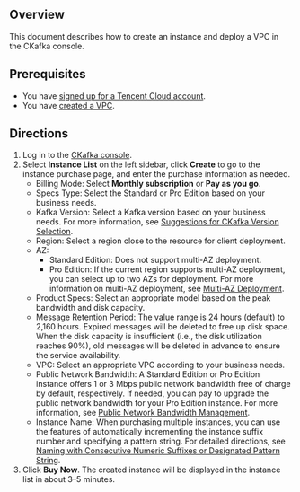 ## Overview

This document describes how to create an instance and deploy a VPC in the CKafka console.

## Prerequisites

- You have [signed up for a Tencent Cloud account](https://intl.cloud.tencent.com/document/product/378/17985).
- You have [created a VPC](https://intl.cloud.tencent.com/document/product/215/31805).

## Directions

1. Log in to the [CKafka console](https://console.intl.cloud.tencent.com/ckafka).
2. Select **Instance List** on the left sidebar, click **Create** to go to the instance purchase page, and enter the purchase information as needed.
   - Billing Mode: Select **Monthly subscription** or **Pay as you go**.
   - Specs Type: Select the Standard or Pro Edition based on your business needs.
   - Kafka Version: Select a Kafka version based on your business needs. For more information, see [Suggestions for CKafka Version Selection](https://intl.cloud.tencent.com/document/product/597/40964).
   - Region: Select a region close to the resource for client deployment.
   - AZ:
     - Standard Edition: Does not support multi-AZ deployment.
     - Pro Edition: If the current region supports multi-AZ deployment, you can select up to two AZs for deployment. For more information on multi-AZ deployment, see [Multi-AZ Deployment](https://intl.cloud.tencent.com/document/product/597/40243).
   - Product Specs: Select an appropriate model based on the peak bandwidth and disk capacity.
   - Message Retention Period: The value range is 24 hours (default) to 2,160 hours. Expired messages will be deleted to free up disk space.
     When the disk capacity is insufficient (i.e., the disk utilization reaches 90%), old messages will be deleted in advance to ensure the service availability.
   - VPC: Select an appropriate VPC according to your business needs.
   - Public Network Bandwidth: A Standard Edition or Pro Edition instance offers 1 or 3 Mbps public network bandwidth free of charge by default, respectively. If needed, you can pay to upgrade the public network bandwidth for your Pro Edition instance. For more information, see [Public Network Bandwidth Management](https://intl.cloud.tencent.com/document/product/597/42386).
   - Instance Name: When purchasing multiple instances, you can use the features of automatically incrementing the instance suffix number and specifying a pattern string. For detailed directions, see [Naming with Consecutive Numeric Suffixes or Designated Pattern String](https://intl.cloud.tencent.com/document/product/597/41581).
3. Click **Buy Now**. The created instance will be displayed in the instance list in about 3–5 minutes.

